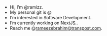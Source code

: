 - Hi, I’m @ramizz.
- My personal git is @
- I’m interested in Software Development..
- I’m currently working on NextJS..
- Reach me @rameezebrahim@transpost.com.
<!---
raamizz/raamizz is a ✨ special ✨ repository because its `README.md` (this file) appears on your GitHub profile.
You can click the Preview link to take a look at your changes.
--->
